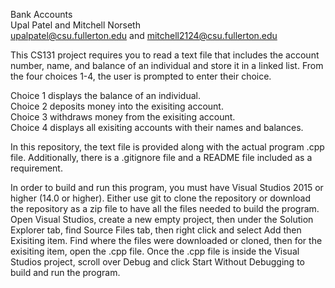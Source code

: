 Bank Accounts<br/>
Upal Patel and Mitchell Norseth<br/>
upalpatel@csu.fullerton.edu and mitchell2124@csu.fullerton.edu<br/>

This CS131 project requires you to read a text file that includes the 
account number, name, and balance of an individual and store it in a 
linked list. From the four choices 1-4, the user is prompted to enter 
their choice.

Choice 1 displays the balance of an individual.<br/>
Choice 2 deposits money into the exisiting account.<br/>
Choice 3 withdraws money from the exisiting account.<br/>
Choice 4 displays all exisiting accounts with their names and balances.

In this repository, the text file is provided along with the actual 
program .cpp file. Additionally, there is a .gitignore file and a README 
file included as a requirement.

In order to build and run this program, you must have Visual Studios 
2015 or higher (14.0 or higher). Either use git to clone the 
repository or download the repository as a zip file to have all the 
files needed to build the program. Open Visual Studios, create a new 
empty project, then under the Solution Explorer tab, find Source Files 
tab, then right click and select Add then Exisiting item. Find where the 
files were downloaded or cloned, then for the exisiting item, open the 
.cpp file. Once the .cpp file is inside the Visual Studios project, 
scroll over Debug and click Start Without Debugging to build and run the 
program.
